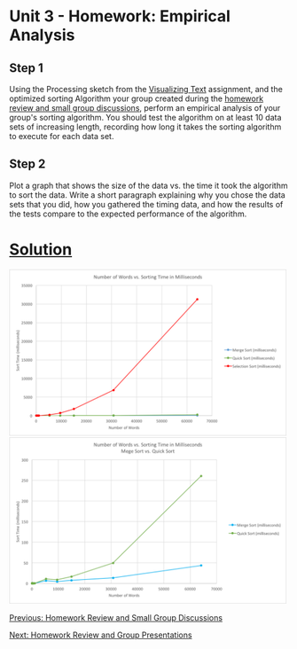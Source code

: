 # Unit 3 - Homework: Empirical Analysis

## Step 1
Using the Processing sketch from the [Visualizing Text](homework1.md) assignment, and the optimized sorting Algorithm your group created during the [homework review and small group discussions](day5.md), perform an empirical analysis of your group's sorting algorithm.  You should test the algorithm on at least 10 data sets of increasing length, recording how long it takes the sorting algorithm to execute for each data set.

## Step 2
Plot a graph that shows the size of the data vs. the time it took the algorithm to sort the data.  Write a short paragraph explaining why you chose the data sets that you did, how you gathered the timing data, and how the results of the tests compare to the expected performance of the algorithm.

# [Solution](https://github.com/blwatkins/Data-Structures-From-A-New-Perspective/blob/master/3_Sorting/HomeworkSolutions/Homework5/src/EmpiricalAnalysis.java)

<img src="Images/Homework5/all-sorts.png" alt="Merge Sort, Quick Sort, and Selection Sort Comparison" width="500" height="300">

<img src="Images/Homework5/merge-and-quick-sort.png" alt="Merge Sort and Quick Sort Comparison" width="500" height="300">

[Previous: Homework Review and Small Group Discussions](day5.md)

[Next: Homework Review and Group Presentations](day6.md)
